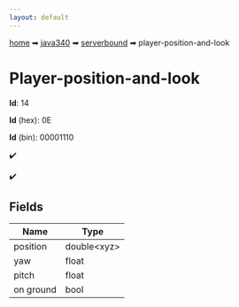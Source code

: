```yaml
---
layout: default
---
```


[home](/) ➡ [java340](/protocol/java340) ➡ [serverbound](/protocol/java340/serverbound) ➡ player-position-and-look

# Player-position-and-look

**Id**: 14

**Id** (hex): 0E

**Id** (bin): 00001110

✔️

✔️

## Fields

Name | Type
---|---
position | double&lt;xyz&gt;
yaw | float
pitch | float
on ground | bool

